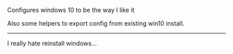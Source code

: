 Configures windows 10 to be the way I like it

Also some helpers to export config from existing win10 install.

---

I really hate reinstall windows... 
